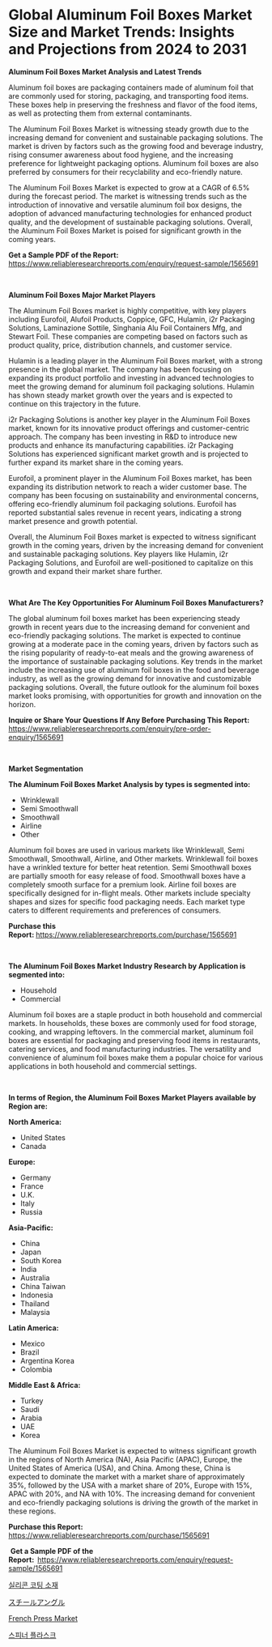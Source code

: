 <p><h1>Global Aluminum Foil Boxes Market Size and Market Trends: Insights and Projections from 2024 to 2031</h1></p><p><strong>Aluminum Foil Boxes Market Analysis and Latest Trends</strong></p>
<p><p>Aluminum foil boxes are packaging containers made of aluminum foil that are commonly used for storing, packaging, and transporting food items. These boxes help in preserving the freshness and flavor of the food items, as well as protecting them from external contaminants. </p><p>The Aluminum Foil Boxes Market is witnessing steady growth due to the increasing demand for convenient and sustainable packaging solutions. The market is driven by factors such as the growing food and beverage industry, rising consumer awareness about food hygiene, and the increasing preference for lightweight packaging options. Aluminum foil boxes are also preferred by consumers for their recyclability and eco-friendly nature.</p><p>The Aluminum Foil Boxes Market is expected to grow at a CAGR of 6.5% during the forecast period. The market is witnessing trends such as the introduction of innovative and versatile aluminum foil box designs, the adoption of advanced manufacturing technologies for enhanced product quality, and the development of sustainable packaging solutions. Overall, the Aluminum Foil Boxes Market is poised for significant growth in the coming years.</p></p>
<p><strong>Get a Sample PDF of the Report:&nbsp;</strong> <a href="https://www.reliableresearchreports.com/enquiry/request-sample/1565691">https://www.reliableresearchreports.com/enquiry/request-sample/1565691</a></p>
<p>&nbsp;</p>
<p><strong>Aluminum Foil Boxes Major Market Players</strong></p>
<p><p>The Aluminum Foil Boxes market is highly competitive, with key players including Eurofoil, Alufoil Products, Coppice, GFC, Hulamin, i2r Packaging Solutions, Laminazione Sottile, Singhania Alu Foil Containers Mfg, and Stewart Foil. These companies are competing based on factors such as product quality, price, distribution channels, and customer service.</p><p>Hulamin is a leading player in the Aluminum Foil Boxes market, with a strong presence in the global market. The company has been focusing on expanding its product portfolio and investing in advanced technologies to meet the growing demand for aluminum foil packaging solutions. Hulamin has shown steady market growth over the years and is expected to continue on this trajectory in the future.</p><p>i2r Packaging Solutions is another key player in the Aluminum Foil Boxes market, known for its innovative product offerings and customer-centric approach. The company has been investing in R&D to introduce new products and enhance its manufacturing capabilities. i2r Packaging Solutions has experienced significant market growth and is projected to further expand its market share in the coming years.</p><p>Eurofoil, a prominent player in the Aluminum Foil Boxes market, has been expanding its distribution network to reach a wider customer base. The company has been focusing on sustainability and environmental concerns, offering eco-friendly aluminum foil packaging solutions. Eurofoil has reported substantial sales revenue in recent years, indicating a strong market presence and growth potential.</p><p>Overall, the Aluminum Foil Boxes market is expected to witness significant growth in the coming years, driven by the increasing demand for convenient and sustainable packaging solutions. Key players like Hulamin, i2r Packaging Solutions, and Eurofoil are well-positioned to capitalize on this growth and expand their market share further.</p></p>
<p>&nbsp;</p>
<p><strong>What Are The Key Opportunities For Aluminum Foil Boxes Manufacturers?</strong></p>
<p><p>The global aluminum foil boxes market has been experiencing steady growth in recent years due to the increasing demand for convenient and eco-friendly packaging solutions. The market is expected to continue growing at a moderate pace in the coming years, driven by factors such as the rising popularity of ready-to-eat meals and the growing awareness of the importance of sustainable packaging solutions. Key trends in the market include the increasing use of aluminum foil boxes in the food and beverage industry, as well as the growing demand for innovative and customizable packaging solutions. Overall, the future outlook for the aluminum foil boxes market looks promising, with opportunities for growth and innovation on the horizon.</p></p>
<p><strong>Inquire or Share Your Questions If Any Before Purchasing This Report:</strong> <a href="https://www.reliableresearchreports.com/enquiry/pre-order-enquiry/1565691">https://www.reliableresearchreports.com/enquiry/pre-order-enquiry/1565691</a></p>
<p>&nbsp;</p>
<p><strong>Market Segmentation</strong></p>
<p><strong>The Aluminum Foil Boxes Market Analysis by types is segmented into:</strong></p>
<p><ul><li>Wrinklewall</li><li>Semi Smoothwall</li><li>Smoothwall</li><li>Airline</li><li>Other</li></ul></p>
<p><p>Aluminum foil boxes are used in various markets like Wrinklewall, Semi Smoothwall, Smoothwall, Airline, and Other markets. Wrinklewall foil boxes have a wrinkled texture for better heat retention. Semi Smoothwall boxes are partially smooth for easy release of food. Smoothwall boxes have a completely smooth surface for a premium look. Airline foil boxes are specifically designed for in-flight meals. Other markets include specialty shapes and sizes for specific food packaging needs. Each market type caters to different requirements and preferences of consumers.</p></p>
<p><strong>Purchase this Report:&nbsp;</strong><a href="https://www.reliableresearchreports.com/purchase/1565691">https://www.reliableresearchreports.com/purchase/1565691</a></p>
<p>&nbsp;</p>
<p><strong>The Aluminum Foil Boxes Market Industry Research by Application is segmented into:</strong></p>
<p><ul><li>Household</li><li>Commercial</li></ul></p>
<p><p>Aluminum foil boxes are a staple product in both household and commercial markets. In households, these boxes are commonly used for food storage, cooking, and wrapping leftovers. In the commercial market, aluminum foil boxes are essential for packaging and preserving food items in restaurants, catering services, and food manufacturing industries. The versatility and convenience of aluminum foil boxes make them a popular choice for various applications in both household and commercial settings.</p></p>
<p>&nbsp;</p>
<p><strong>In terms of Region, the Aluminum Foil Boxes Market Players available by Region are:</strong></p>
<p>
    <p> <strong> North America: </strong>
        <ul>
            <li>United States</li>
            <li>Canada</li>
        </ul>
        </p> 
    <p> <strong> Europe: </strong>
        <ul>
            <li>Germany</li>
            <li>France</li>
            <li>U.K.</li>
            <li>Italy</li>
            <li>Russia</li>
        </ul>
        </p> 
    <p> <strong> Asia-Pacific: </strong>
        <ul>
            <li>China</li>
            <li>Japan</li>
            <li>South Korea</li>
            <li>India</li>
            <li>Australia</li>
            <li>China Taiwan</li>
            <li>Indonesia</li>
            <li>Thailand</li>
            <li>Malaysia</li>
        </ul>
        </p> 
    <p> <strong> Latin America: </strong>
        <ul>
            <li>Mexico</li>
            <li>Brazil</li>
            <li>Argentina Korea</li>
            <li>Colombia</li>
        </ul>
        </p> 
    <p> <strong> Middle East & Africa: </strong>
        <ul>
            <li>Turkey</li>
            <li>Saudi</li>
            <li>Arabia</li>
            <li>UAE</li>
            <li>Korea</li>
        </ul>
    </p>
    </p>
<p><p>The Aluminum Foil Boxes Market is expected to witness significant growth in the regions of North America (NA), Asia Pacific (APAC), Europe, the United States of America (USA), and China. Among these, China is expected to dominate the market with a market share of approximately 35%, followed by the USA with a market share of 20%, Europe with 15%, APAC with 20%, and NA with 10%. The increasing demand for convenient and eco-friendly packaging solutions is driving the growth of the market in these regions.</p></p>
<p><strong>Purchase this Report: </strong><a href="https://www.reliableresearchreports.com/purchase/1565691">https://www.reliableresearchreports.com/purchase/1565691</a></p>
<p>&nbsp;<strong>Get a Sample PDF of the Report:&nbsp;&nbsp;</strong><a href="https://www.reliableresearchreports.com/enquiry/request-sample/1565691">https://www.reliableresearchreports.com/enquiry/request-sample/1565691</a></p>
<p><strong></strong></p>
<p><p><a href="https://medium.com/@codinchelcea2022/%EC%8B%A4%EB%A6%AC%EC%BD%98-%EC%BD%94%ED%8C%85-%EC%9E%AC%EB%A3%8C-%EC%8B%9C%EC%9E%A5-2031%EB%85%84%EA%B9%8C%EC%A7%80%EC%9D%98-%ED%8A%B8%EB%A0%8C%EB%93%9C-%EC%98%88%EC%B8%A1-%EB%B0%8F-%EA%B2%BD%EC%9F%81-%EB%B6%84%EC%84%9D-8da634543830">실리콘 코팅 소재</a></p><p><a href="https://medium.com/@jonathanailey6577467/%E9%8B%BC%E8%A7%92%E5%B8%82%E5%A0%B4%E3%81%AE%E3%82%A4%E3%83%B3%E3%82%B5%E3%82%A4%E3%83%88-%E5%B8%82%E5%A0%B4%E5%8B%95%E5%90%91-%E6%88%90%E9%95%B7-2024%E5%B9%B4%E3%81%8B%E3%82%892031%E5%B9%B4%E3%81%BE%E3%81%A7%E3%81%AE%E4%BA%88%E6%B8%AC-9610edeb80b5">スチールアングル</a></p><p><a href="https://github.com/Angelnienowdseej3e45z3p8c/Market-Research-Report-List-1/blob/main/french-press-market.md">French Press Market</a></p><p><a href="https://medium.com/@kenyonjohns/%EC%8A%A4%ED%94%BC%EB%84%88-%ED%94%8C%EB%9D%BC%EC%8A%A4%ED%81%AC-%EC%8B%9C%EC%9E%A5-%EC%A1%B0%EC%82%AC-%EB%B3%B4%EA%B3%A0%EC%84%9C-%EA%B7%B8-%EC%97%AD%EC%82%AC-%EB%B0%8F-2024%EB%85%84%EB%B6%80%ED%84%B0-2031%EB%85%84%EA%B9%8C%EC%A7%80%EC%9D%98-%EC%98%88%EC%B8%A1-34b282e0eb38">스피너 플라스크</a></p></p>